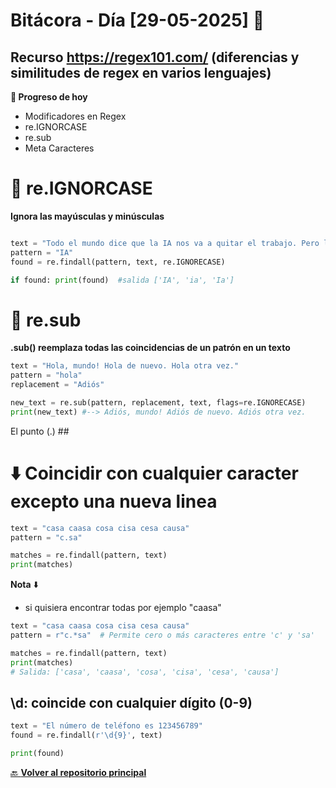 ﻿# Bitácora - Día [29-05-2025] 🚀

## Recurso https://regex101.com/ (diferencias y similitudes de regex en varios lenguajes)

**📌 Progreso de hoy**

- Modificadores en Regex
- re.IGNORCASE
- re.sub
- Meta Caracteres 

# 🔄 re.IGNORCASE
**Ignora las mayúsculas y minúsculas**
```python

text = "Todo el mundo dice que la IA nos va a quitar el trabajo. Pero la ia no es tan mala. ¡Viva la Ia!"
pattern = "IA"
found = re.findall(pattern, text, re.IGNORECASE)

if found: print(found)  #salida ['IA', 'ia', 'Ia']
```

# 🔄 re.sub
**.sub() reemplaza todas las coincidencias de un patrón en un texto**
```python
text = "Hola, mundo! Hola de nuevo. Hola otra vez."
pattern = "hola"
replacement = "Adiós"

new_text = re.sub(pattern, replacement, text, flags=re.IGNORECASE)
print(new_text) #--> Adiós, mundo! Adiós de nuevo. Adiós otra vez.
```

 El punto (.) ##
# ⬇️ Coincidir con cualquier caracter excepto una nueva linea

```python
text = "casa caasa cosa cisa cesa causa"
pattern = "c.sa"

matches = re.findall(pattern, text)
print(matches)
```
**Nota** ⬇️
- si quisiera encontrar todas por ejemplo "caasa"
```python
text = "casa caasa cosa cisa cesa causa"
pattern = r"c.*sa"  # Permite cero o más caracteres entre 'c' y 'sa'

matches = re.findall(pattern, text)
print(matches)  
# Salida: ['casa', 'caasa', 'cosa', 'cisa', 'cesa', 'causa']
```

## \d: coincide con cualquier dígito (0-9) ##

```python
text = "El número de teléfono es 123456789"
found = re.findall(r'\d{9}', text)

print(found)
```



[🔙 **Volver al repositorio principal**](https://github.com/Motorbuzzard880/Python-learning-journal)  
